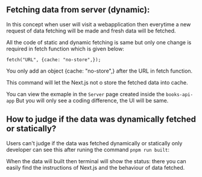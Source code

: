 ## Fetching data from server (dynamic):

In this concept when user will visit a webapplication then everytime a new request of data fetching will be made and fresh data will be fetched.

All the code of static and dynamic fetching is same but only one change is required in fetch function which is given below:

    fetch("URL", {cache: "no-store",});

You only add an object {cache: "no-store",} after the URL in fetch function.

This command will let the Next.js not o store the fetched data into cache.

You can view the exmaple in the `Server` page created inside the `books-api-app`
But you will only see a coding difference, the UI will be same.

## How to judge if the data was dynamically fetched or statically?

Users can't judge if the data was fetched dynamically or statically only developer can see this after runing the command `pnpm run built`:

When the data will built then terminal will show the status: there you can easily find the instructions of Next.js and the behaviour of data fetched.
